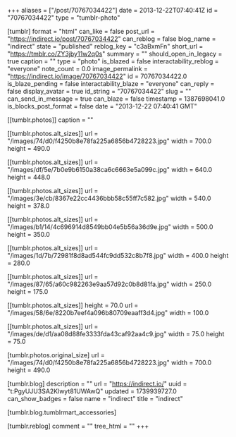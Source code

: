 +++
aliases = ["/post/70767034422"]
date = 2013-12-22T07:40:41Z
id = "70767034422"
type = "tumblr-photo"

[tumblr]
format = "html"
can_like = false
post_url = "https://indirect.io/post/70767034422"
can_reblog = false
blog_name = "indirect"
state = "published"
reblog_key = "c3aBxmFn"
short_url = "https://tmblr.co/ZY3jby11w2q0s"
summary = ""
should_open_in_legacy = true
caption = ""
type = "photo"
is_blazed = false
interactability_reblog = "everyone"
note_count = 0.0
image_permalink = "https://indirect.io/image/70767034422"
id = 70767034422.0
is_blaze_pending = false
interactability_blaze = "everyone"
can_reply = false
display_avatar = true
id_string = "70767034422"
slug = ""
can_send_in_message = true
can_blaze = false
timestamp = 1387698041.0
is_blocks_post_format = false
date = "2013-12-22 07:40:41 GMT"

[[tumblr.photos]]
caption = ""

[[tumblr.photos.alt_sizes]]
url = "/images/74/d0/f4250b8e78fa225a6856b4728223.jpg"
width = 700.0
height = 490.0

[[tumblr.photos.alt_sizes]]
url = "/images/df/5e/7b0e9b6150a38ca6c6663e5a099c.jpg"
width = 640.0
height = 448.0

[[tumblr.photos.alt_sizes]]
url = "/images/3e/cb/8367e22cc4436bbb58c55ff7c582.jpg"
width = 540.0
height = 378.0

[[tumblr.photos.alt_sizes]]
url = "/images/b1/14/4c696914d8549bb04e5b56a36d9e.jpg"
width = 500.0
height = 350.0

[[tumblr.photos.alt_sizes]]
url = "/images/1d/7b/72981f8d8ad544fc9dd532c8b7f8.jpg"
width = 400.0
height = 280.0

[[tumblr.photos.alt_sizes]]
url = "/images/87/65/a60c982263e9aa57d92c0b8d81fa.jpg"
width = 250.0
height = 175.0

[[tumblr.photos.alt_sizes]]
height = 70.0
url = "/images/58/6e/8220b7eef4a096b80709eaaff3d4.jpg"
width = 100.0

[[tumblr.photos.alt_sizes]]
url = "/images/de/d1/aa08d88fe3333fda43caf92aa4c9.jpg"
width = 75.0
height = 75.0

[tumblr.photos.original_size]
url = "/images/74/d0/f4250b8e78fa225a6856b4728223.jpg"
width = 700.0
height = 490.0

[tumblr.blog]
description = ""
url = "https://indirect.io/"
uuid = "t:PgyUJU3SA2Klwyt81UWAwQ"
updated = 1739939727.0
can_show_badges = false
name = "indirect"
title = "indirect"

[tumblr.blog.tumblrmart_accessories]

[tumblr.reblog]
comment = ""
tree_html = ""
+++
